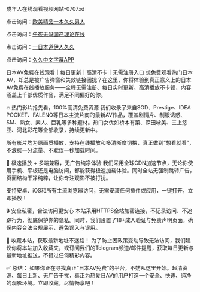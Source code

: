 成年人在线观看视频网站-0707xd


点击访问：<a href="https://bsdf-5f5.pages.dev/">欧美精品一本久久男人</a>

点击访问：<a href="https://gda-c7m.pages.dev/">午夜无码国产理论在线</a>

点击访问：<a href="https://fdhf-454.pages.dev/">一日本道伊人久久</a>

点击访问：<a href="https://rtj-3zo.pages.dev/">久久中文字幕APP</a>


日本AV免费在线观看｜每日更新｜高清不卡｜无需注册入口
想免费观看热门日本AV，却总是被广告弹窗和失效链接困扰？在这里，你将体验到真正意义上的日本AV免费在线播放服务——全程无需注册、每日实时更新、高清播放不卡顿，内容涵盖上千部优质作品，满足不同偏好的你。

🔥 热门影片抢先看，100%高清免费资源
我们收录了来自SOD、Prestige、IDEA POCKET、FALENO等日本主流片商的最新AV作品，覆盖剧情片、制服诱惑、SM、熟女、素人、巨乳等多种题材。热门女优如桥本有菜、深田咏美、三上悠亚、河北彩花等全部收录，持续更新中。

所有影片均为原画质播放，支持在线播放和多清晰度切换，真正做到“想看就看”，不浪费一分流量、不耽误一秒加载时间。

🚀 极速播放 + 多端兼容，无广告纯净体验
我们采用全球CDN加速节点，无论你使用手机、平板还是电脑访问，都能获得极速加载体验。同时全站无强制跳转广告，页面结构干净纯粹，让你专注观影不被打扰。

支持安卓、iOS和所有主流浏览器访问，无需安装任何插件或应用，一键打开，立即播放！

🔒 安全私密，合法访问更安心
本站采用HTTPS全站加密连接，不记录访问、不追踪行为，彻底保护你的隐私。同时，我们设置了18+成人验证与免责声明页面，确保内容合法合规展示，避免误入与误用。

📌 收藏本站，获取最新地址不迷路！
为了防止因政策变动导致无法访问，我们建议你将本站加入收藏夹，或订阅我们的Telegram频道/邮件提醒，获取每日更新与最新地址推送，不错过任何精彩内容。

✅ 总结： 如果你正在寻找真正“日本AV免费”的平台，不妨从这里开始。超清资源、每日上新、无广告干扰，真正为热爱日AV的用户打造一个安全、快速、纯净的观影环境。立即收藏，尽情畅享吧！


<span style="display:none;">[Canonical link]( https://github.com/768xda/54532 ）</span>
